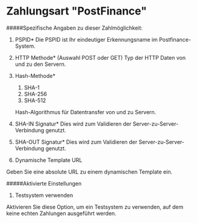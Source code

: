 # Zahlungsart "PostFinance"

#####Spezifische Angaben zu dieser Zahlmöglichkeit:

1. PSPID*
Die PSPID ist Ihr eindeutiger Erkennungsname im Postfinance-System.
2. HTTP Methode* (Auswahl POST oder GET)
Typ der HTTP Daten von und zu den Servern.
3. Hash-Methode* 
	1. SHA-1
	2. SHA-256
	3. SHA-512
	
	Hash-Algorithmus für Datentransfer von und zu Servern.

4. SHA-IN Signatur*
Dies wird zum Validieren der Server-zu-Server-Verbindung genutzt.
5. SHA-OUT Signatur*
Dies wird zum Validieren der Server-zu-Server-Verbindung genutzt.
6. Dynamische Template URL

Geben Sie eine absolute URL zu einem dynamischen Template ein.

#####Aktivierte Einstellungen
1. Testsystem verwenden

Aktivieren Sie diese Option, um ein Testsystem zu verwenden, auf dem keine echten Zahlungen ausgeführt werden.
